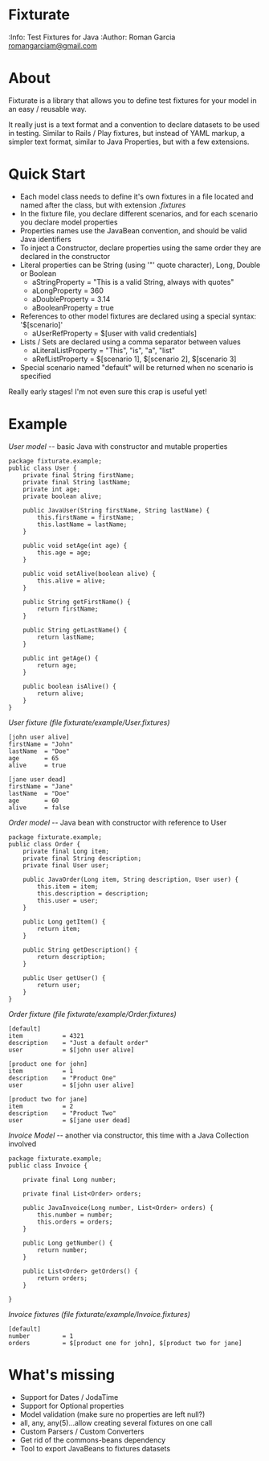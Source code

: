 Fixturate
=========
:Info: Test Fixtures for Java
:Author: Roman Garcia <romangarciam@gmail.com>

About
=====
Fixturate is a library that allows you to define test fixtures for your model in an easy / reusable way.

It really just is a text format and a convention to declare datasets to be used in testing.
Similar to Rails / Play fixtures, but instead of YAML markup, a simpler text
format, similar to Java Properties, but with a few extensions.

Quick Start
===========
 - Each model class needs to define it's own fixtures in a file located and named after the class, but with extension *.fixtures*
 - In the fixture file, you declare different scenarios, and for each scenario you declare model properties
 - Properties names use the JavaBean convention, and should be valid Java identifiers
 - To inject a Constructor, declare properties using the same order they are declared in the constructor
 - Literal properties can be String (using '"' quote character), Long, Double or Boolean
    - aStringProperty = "This is a valid String, always with quotes"
    - aLongProperty = 360
    - aDoubleProperty = 3.14
    - aBooleanProperty = true
 - References to other model fixtures are declared using a special syntax: '$[scenario]'
    - aUserRefProperty = $[user with valid credentials]
 - Lists / Sets are declared using a comma separator between values
    - aLiteralListProperty = "This", "is", "a", "list"
    - aRefListProperty = $[scenario 1], $[scenario 2], $[scenario 3]
 - Special scenario named "default" will be returned when no scenario is specified

Really early stages! I'm not even sure this crap is useful yet!

Example
=======

*User model* -- basic Java with constructor and mutable properties

    package fixturate.example;
    public class User {
        private final String firstName;
        private final String lastName;
        private int age;
        private boolean alive;

        public JavaUser(String firstName, String lastName) {
            this.firstName = firstName;
            this.lastName = lastName;
        }

        public void setAge(int age) {
            this.age = age;
        }

        public void setAlive(boolean alive) {
            this.alive = alive;
        }

        public String getFirstName() {
            return firstName;
        }

        public String getLastName() {
            return lastName;
        }

        public int getAge() {
            return age;
        }

        public boolean isAlive() {
            return alive;
        }
    }

*User fixture (file fixturate/example/User.fixtures)*

    [john user alive]
    firstName = "John"
    lastName  = "Doe"
    age       = 65
    alive     = true

    [jane user dead]
    firstName = "Jane"
    lastName  = "Doe"
    age       = 60
    alive     = false

*Order model* -- Java bean with constructor with reference to User

    package fixturate.example;
    public class Order {
        private final Long item;
        private final String description;
        private final User user;

        public JavaOrder(Long item, String description, User user) {
            this.item = item;
            this.description = description;
            this.user = user;
        }

        public Long getItem() {
            return item;
        }

        public String getDescription() {
            return description;
        }

        public User getUser() {
            return user;
        }
    }

*Order fixture (file fixturate/example/Order.fixtures)*

    [default]
    item           = 4321
    description    = "Just a default order"
    user           = $[john user alive]

    [product one for john]
    item           = 1
    description    = "Product One"
    user           = $[john user alive]

    [product two for jane]
    item           = 2
    description    = "Product Two"
    user           = $[jane user dead]

*Invoice Model* -- another via constructor, this time with a Java Collection involved

    package fixturate.example;
    public class Invoice {

        private final Long number;

        private final List<Order> orders;

        public JavaInvoice(Long number, List<Order> orders) {
            this.number = number;
            this.orders = orders;
        }

        public Long getNumber() {
            return number;
        }

        public List<Order> getOrders() {
            return orders;
        }

    }

*Invoice fixtures (file fixturate/example/Invoice.fixtures)*

    [default]
    number         = 1
    orders    	   = $[product one for john], $[product two for jane]

What's missing
==============
- Support for Dates / JodaTime
- Support for Optional properties
- Model validation (make sure no properties are left null?)
- all, any, any(5)...allow creating several fixtures on one call
- Custom Parsers / Custom Converters
- Get rid of the commons-beans dependency
- Tool to export JavaBeans to fixtures datasets

